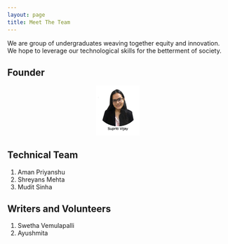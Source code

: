 ```yaml
---
layout: page
title: Meet The Team
---
```


We are group of undergraduates weaving together equity and innovation. We hope to leverage our technological skills for the betterment of society.

## Founder

<p align="center">
  <a href="https://supritivijay.github.io/"><img alt="Supriti" src="/assets/img/team/SupritiVijay.png" width="20%"></a>
</p>

## Technical Team

1. Aman Priyanshu 
2. Shreyans Mehta 
3. Mudit Sinha

## Writers and Volunteers

1. Swetha Vemulapalli
2. Ayushmita


